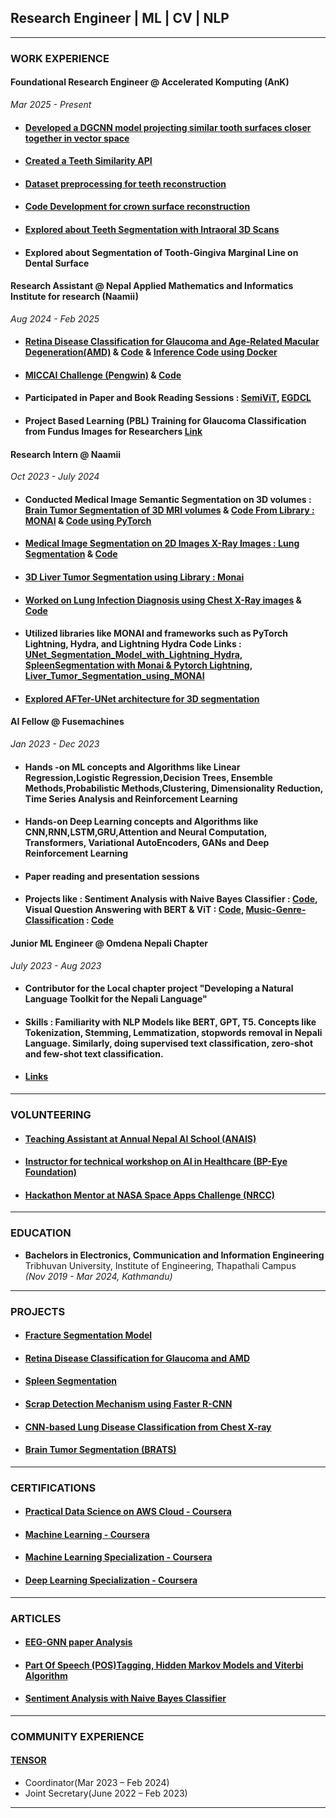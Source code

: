## Research Engineer | ML | CV | NLP

---

### WORK EXPERIENCE 

#### Foundational Research Engineer @ Accelerated Komputing (AnK)
*Mar 2025 - Present*
- #### [Developed a DGCNN model projecting similar tooth surfaces closer together in vector space](https://github.com/one2clouds/Teeth_Similarity_Matching_Model_Preparation)
- #### [Created a Teeth Similarity API](https://github.com/one2clouds/Teeth-Similarity-API-)
- #### [Dataset preprocessing for teeth reconstruction](https://github.com/one2clouds/Teeth-3DS-create-broken-tooth-for-crown-genetation)
- #### [Code Development for crown surface reconstruction](https://github.com/one2clouds/DMC-for-inhouse-Customer-data)
- #### [Explored about Teeth Segmentation with Intraoral 3D Scans](https://docs.google.com/presentation/d/1RJ-CDCK4R46FmbOgLnnGzpbqU1ZnbAD-chpnROpdTMg/edit?usp=sharing)
- #### Explored about Segmentation of Tooth-Gingiva Marginal Line on Dental Surface

#### Research Assistant @ Nepal Applied Mathematics and Informatics Institute for research (Naamii)
*Aug 2024 - Feb 2025*
- #### [Retina Disease Classification for Glaucoma and Age-Related Macular Degeneration(AMD)](https://drive.google.com/file/d/1R43kf6PAMLclFtDKPrSvQryl0owvMCop/view?usp=sharing) & [Code](https://github.com/one2clouds/BPEye_Project_2024) & [Inference Code using Docker](https://github.com/one2clouds/bpeye_inference_docker)
- #### [MICCAI Challenge (Pengwin)](https://1drv.ms/p/c/bfeaeeeea11c95e5/Eel56qC1lg5Ov6KvG-lDGC8BfGKNJ7wxDCIdCtiSrDOZrg?e=YnPgXT) & [Code](https://github.com/one2clouds/FracSegnetOverall)
- #### Participated in Paper and Book Reading Sessions : [SemiViT](https://drive.google.com/file/d/1Z2n3Mui3RlDwOtl-MtDRZZBL_heOk_O5/view?usp=sharing), [EGDCL](https://drive.google.com/file/d/1XRp5mYU7pgOATJzFSP7kUsHSazLIDEF5/view?usp=sharing)
- #### Project Based Learning (PBL) Training for Glaucoma Classification from Fundus Images for Researchers [Link](https://drive.google.com/file/d/1NRcMyueSvv5nm9UPtZhudDE_fAPRFyut/view?usp=sharing)

#### Research Intern @ Naamii
*Oct 2023 - July 2024*
- #### Conducted Medical Image Semantic Segmentation on 3D volumes : [Brain Tumor Segmentation of 3D MRI volumes](https://drive.google.com/file/d/1UDdAN2txYHwTA1Fepz0_ST8rXgemCp1j/view?usp=sharing) & [Code From Library : MONAI](https://github.com/one2clouds/3D-BRATS-MONAI) & [Code using PyTorch](https://github.com/one2clouds/3D-Semantic-Segmentation)
- #### [Medical Image Segmentation on 2D Images X-Ray Images : Lung Segmentation](https://drive.google.com/file/d/1KwKuywdhkvq7t1DnQKDtBUGCMj94t76Y/view?usp=sharing) & [Code](https://github.com/one2clouds/2D-Image-Semantic-Segmentation)
- #### [3D Liver Tumor Segmentation using Library : Monai](https://github.com/one2clouds/3D-Liver-Tumor-Segmentation-Using-Monai)
- #### [Worked on Lung Infection Diagnosis using Chest X-Ray images](https://drive.google.com/file/d/1VRl4UV-cXg18MtkaI2u538DKcYQIwcC1/view?usp=sharing) & [Code](https://github.com/one2clouds/Using-CNNs-for-the-lung-disease-from-Chest-X-ray-Images/blob/main/lung-disease-classification-pytorch.ipynb)
- #### Utilized libraries like MONAI and frameworks such as PyTorch Lightning, Hydra, and Lightning Hydra Code Links : [UNet_Segmentation_Model_with_Lightning_Hydra](https://github.com/one2clouds/Anatomical_Segmentation_Model_Pengwin_Lightning_Hydra), [SpleenSegmentation with Monai & Pytorch Lightning](https://github.com/one2clouds/3d-spleen-monai-pt-lightning), [Liver_Tumor_Segmentation_using_MONAI](https://github.com/one2clouds/3D-Liver-Tumor-Segmentation-Using-Monai)
- #### [Explored AFTer-UNet architecture for 3D segmentation](https://github.com/one2clouds/AFTer-UNet-Architecture)

#### AI Fellow @ Fusemachines
*Jan 2023 - Dec 2023*
- #### Hands -on ML concepts and Algorithms like Linear Regression,Logistic Regression,Decision Trees, Ensemble Methods,Probabilistic Methods,Clustering, Dimensionality Reduction, Time Series Analysis and Reinforcement Learning
- #### Hands-on Deep Learning concepts and Algorithms like CNN,RNN,LSTM,GRU,Attention and Neural Computation, Transformers, Variational AutoEncoders, GANs and Deep Reinforcement Learning
- #### Paper reading and presentation sessions
- #### Projects like : Sentiment Analysis with Naive Bayes Classifier : [Code](https://github.com/one2clouds/Sentiment-Analysis-with-naive-Bayes-Classifier/blob/main/Sentiment%20Analysis%20with%20Naive%20Bayes%20Classifier.ipynb), Visual Question Answering with BERT & ViT : [Code](https://github.com/one2clouds/visualquestionanswer/blob/main/vqa-fuse-project-v2.ipynb), [Music-Genre-Classification](https://github.com/one2clouds/Music-Genre-Classification/blob/main/musicgenreclassification.pdf) : [Code](https://github.com/one2clouds/Music-Genre-Classification/blob/main/Final%20Notebook%20Fusemachines%20Project.ipynb)

#### Junior ML Engineer @ Omdena Nepali Chapter
*July 2023 - Aug 2023*
- #### Contributor for the Local chapter project "Developing a Natural Language Toolkit for the Nepali Language"
- #### Skills : Familiarity with NLP Models like BERT, GPT, T5. Concepts like Tokenization, Stemming, Lemmatization, stopwords removal in Nepali Language. Similarly, doing supervised text classification, zero-shot and few-shot text classification. 
- #### [Links](https://verified.sertifier.com/en/verify/03052813244466/)


---

### VOLUNTEERING 
- #### [Teaching Assistant at Annual Nepal AI School (ANAIS)](https://drive.google.com/file/d/1UnDL3WryowqZgzdCHdit7-CbYCrCxVbW/view?usp=sharing)
- #### [Instructor for technical workshop on AI in Healthcare (BP-Eye Foundation)](https://www.linkedin.com/feed/update/urn:li:activity:7295237684371894272/)
- #### [Hackathon Mentor at NASA Space Apps Challenge (NRCC)](https://www.facebook.com/nrccnepal/posts/-mentors-for-the-day-nasa-international-space-apps-challenge-kathmandu-2024we-ex/552092520521495/)

---


### EDUCATION 
- **Bachelors in Electronics, Communication and Information Engineering**  
  Tribhuvan University, Institute of Engineering, Thapathali Campus  
  *(Nov 2019 - Mar 2024, Kathmandu)*

---

### PROJECTS
- #### [Fracture Segmentation Model](https://github.com/one2clouds/FracSegnetOverall)
- #### [Retina Disease Classification for Glaucoma and AMD](https://github.com/one2clouds/BPEye_Project_2024)
- #### [Spleen Segmentation](https://github.com/one2clouds/3d-spleen-monai-pt-lightning)
- #### [Scrap Detection Mechanism using Faster R-CNN](https://github.com/one2clouds/Thesis-Object-Detection-Code)
- #### [CNN-based Lung Disease Classification from Chest X-ray](https://github.com/one2clouds/Using-CNNs-for-the-lung-disease-from-Chest-X-ray-Images)
- #### [Brain Tumor Segmentation (BRATS)](https://github.com/one2clouds/3D-BRATS-MONAI)

---


### CERTIFICATIONS
- #### [Practical Data Science on AWS Cloud - Coursera](https://www.coursera.org/account/accomplishments/specialization/certificate/GDT9UJRTCS5K)
- #### [Machine Learning - Coursera](https://www.coursera.org/account/accomplishments/certificate/LQ9QJE62V8W4)
- #### [Machine Learning Specialization - Coursera](https://www.coursera.org/account/accomplishments/specialization/certificate/RCULBAPGEA6A)
- #### [Deep Learning Specialization - Coursera](https://www.credly.com/badges/7b5b6136-1d5a-42ee-a04b-fd92d22be1e4?source=linked_in_profile)


---

### ARTICLES 
- #### [EEG-GNN paper Analysis](https://medium.com/@shirshakacharya/basic-overview-of-research-paper-eeg-gnn-4ad232260a70)
- #### [**Part Of Speech (POS)Tagging, Hidden Markov Models and Viterbi Algorithm**](https://medium.com/@shirshakacharya/part-of-speech-pos-tagging-hidden-markov-models-and-viterbi-algorithm-e06d0f21b638)
- #### [**Sentiment Analysis with Naive Bayes Classifier**](https://medium.com/@shirshakacharya/sentiment-analysis-with-naive-bayes-classifier-d787051d7aca)

---

### COMMUNITY EXPERIENCE
#### [TENSOR](https://tcioe.edu.np/campuslife/student_club/TENSOR)

- Coordinator(Mar 2023 – Feb 2024)
- Joint Secretary(June 2022 – Feb 2023)

---











